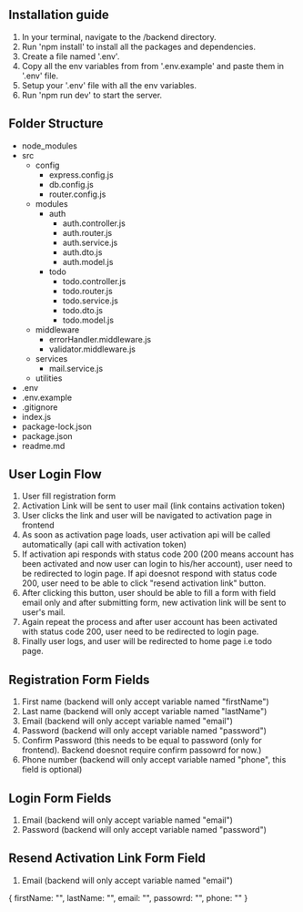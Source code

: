 ## Installation guide
1. In your terminal, navigate to the /backend directory.
2. Run 'npm install' to install all the packages and dependencies.
3. Create a file named '.env'.
4. Copy all the env variables from from '.env.example' and paste them in '.env' file.
5. Setup your '.env' file with all the env variables.
6. Run 'npm run dev' to start the server.

## Folder Structure
- node_modules
- src 
    - config
        - express.config.js 
        - db.config.js 
        - router.config.js 
    - modules
        - auth 
            - auth.controller.js 
            - auth.router.js 
            - auth.service.js 
            - auth.dto.js 
            - auth.model.js 
        - todo 
            - todo.controller.js 
            - todo.router.js 
            - todo.service.js 
            - todo.dto.js 
            - todo.model.js 
    - middleware 
      - errorHandler.middleware.js 
      - validator.middleware.js
    - services 
      - mail.service.js 
    - utilities 
- .env 
- .env.example 
- .gitignore 
- index.js 
- package-lock.json 
- package.json 
- readme.md 


## User Login Flow 
1. User fill registration form 
2. Activation Link will be sent to user mail (link contains activation token)
3. User clicks the link and user will be navigated to activation page in frontend 
4. As soon as activation page loads, user activation api will be called automatically (api call with activation token)
5. If activation api responds with status code 200 (200 means account has been activated and now user can login to his/her account), user need to be redirected to login page. If api doesnot respond with status code 200, user need to be able to click "resend activation link" button.
6. After clicking this button, user should be able to fill a form with field email only and after submitting form, new activation link will be sent to user's mail.
7. Again repeat the process and after user account has been activated with status code 200, user need to be redirected to login page.
8. Finally user logs, and user will be redirected to home page i.e todo page.

## Registration Form Fields 
1. First name (backend will only accept variable named "firstName")
2. Last name (backend will only accept variable named "lastName")
3. Email (backend will only accept variable named "email")
4. Password (backend will only accept variable named "password")
5. Confirm Password (this needs to be equal to password (only for frontend). Backend doesnot require confirm passowrd for now.)
6. Phone number (backend will only accept variable named "phone", this field is optional)

## Login Form Fields 
1. Email (backend will only accept variable named "email")
2. Password (backend will only accept variable named "password")

## Resend Activation Link Form Field 
1. Email (backend will only accept variable named "email")

{
  firstName: "",
  lastName: "",
  email: "",
  passowrd: "",
  phone: ""
}